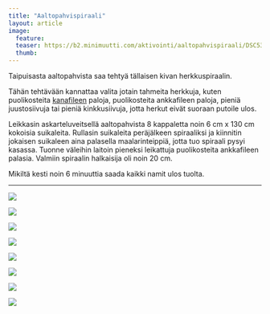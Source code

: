 ```yaml
---
title: "Aaltopahvispiraali"
layout: article
image:
  feature:
  teaser: https://b2.minimuutti.com/aktivointi/aaltopahvispiraali/DSC53683-245px.jpg
  thumb:
---
```


Taipuisasta aaltopahvista saa tehtyä tällaisen kivan herkkuspiraalin.

Tähän tehtävään kannattaa valita jotain tahmeita herkkuja, kuten puolikosteita [kanafileen](http://clk.tradedoubler.com/click?p(210840)a(2526211)g(19927404)url(http://www.zooplus.fi/shop/koirat/luut/rocco/rocco_puruliuskat/534985)) paloja, puolikosteita ankkafileen paloja, pieniä juustosiivuja tai pieniä kinkkusiivuja, jotta herkut eivät suoraan putoile ulos.

Leikkasin askarteluveitsellä aaltopahvista 8 kappaletta noin 6 cm x 130 cm kokoisia suikaleita. Rullasin suikaleita peräjälkeen spiraaliksi ja kiinnitin jokaisen suikaleen aina palasella maalarinteippiä, jotta tuo spiraali pysyi kasassa. Tuonne väleihin laitoin pieneksi leikattuja puolikosteita ankkafileen palasia. Valmiin spiraalin halkaisija oli noin 20 cm.


Mikiltä kesti noin 6 minuuttia saada kaikki namit ulos tuolta.

---

![](https://b2.minimuutti.com/aktivointi/aaltopahvispiraali/DSC53679-800px.jpg)

![](https://b2.minimuutti.com/aktivointi/aaltopahvispiraali/DSC53683-800px.jpg)

![](https://b2.minimuutti.com/aktivointi/aaltopahvispiraali/DSC53727-800px.jpg)

![](https://b2.minimuutti.com/aktivointi/aaltopahvispiraali/DSC53702-800px.jpg)

![](https://b2.minimuutti.com/aktivointi/aaltopahvispiraali/DSC53764-800px.jpg)

![](https://b2.minimuutti.com/aktivointi/aaltopahvispiraali/DSC53866-800px.jpg)

![](https://b2.minimuutti.com/aktivointi/aaltopahvispiraali/DSC53877-800px.jpg)

![](https://b2.minimuutti.com/aktivointi/aaltopahvispiraali/DSC53839-800px.jpg)